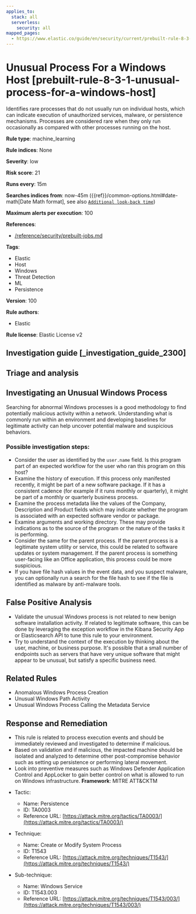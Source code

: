 ```yaml
---
applies_to:
  stack: all
  serverless:
    security: all
mapped_pages:
  - https://www.elastic.co/guide/en/security/current/prebuilt-rule-8-3-1-unusual-process-for-a-windows-host.html
---
```


# Unusual Process For a Windows Host [prebuilt-rule-8-3-1-unusual-process-for-a-windows-host]

Identifies rare processes that do not usually run on individual hosts, which can indicate execution of unauthorized services, malware, or persistence mechanisms. Processes are considered rare when they only run occasionally as compared with other processes running on the host.

**Rule type**: machine_learning

**Rule indices**: None

**Severity**: low

**Risk score**: 21

**Runs every**: 15m

**Searches indices from**: now-45m ({{ref}}/common-options.html#date-math[Date Math format], see also [`Additional look-back time`](docs-content://solutions/security/detect-and-alert/create-detection-rule.md#rule-schedule))

**Maximum alerts per execution**: 100

**References**:

* [/reference/security/prebuilt-jobs.md](/reference/prebuilt-jobs.md)

**Tags**:

* Elastic
* Host
* Windows
* Threat Detection
* ML
* Persistence

**Version**: 100

**Rule authors**:

* Elastic

**Rule license**: Elastic License v2

## Investigation guide [_investigation_guide_2300]

## Triage and analysis

##  Investigating an Unusual Windows Process

Searching for abnormal Windows processes is a good methodology to find potentially malicious activity within a network.
Understanding what is commonly run within an environment and developing baselines for legitimate activity can help
uncover potential malware and suspicious behaviors.

### Possible investigation steps:
- Consider the user as identified by the `user.name` field. Is this program part of an expected workflow for the user who ran this program on this host?
- Examine the history of execution. If this process only manifested recently, it might be part of a new software package. If it has a consistent cadence (for example if it runs monthly or quarterly), it might be part of a monthly or quarterly business process.
- Examine the process metadata like the values of the Company, Description and Product fields which may indicate whether the program is associated with an expected software vendor or package.
- Examine arguments and working directory. These may provide indications as to the source of the program or the nature of the tasks it is performing.
- Consider the same for the parent process. If the parent process is a legitimate system utility or service, this could be related to software updates or system management. If the parent process is something user-facing like an Office application, this process could be more suspicious.
- If you have file hash values in the event data, and you suspect malware, you can optionally run a search for the file hash to see if the file is identified as malware by anti-malware tools.

## False Positive Analysis
- Validate the unusual Windows process is not related to new benign software installation activity. If related to
legitimate software, this can be done by leveraging the exception workflow in the Kibana Security App or Elasticsearch
API to tune this rule to your environment.
- Try to understand the context of the execution by thinking about the user, machine, or business purpose.  It's possible that a small number of endpoints
such as servers that have very unique software that might appear to be unusual, but satisfy a specific business need.

## Related Rules
- Anomalous Windows Process Creation
- Unusual Windows Path Activity
- Unusual Windows Process Calling the Metadata Service

## Response and Remediation
- This rule is related to process execution events and should be immediately reviewed and investigated to determine if malicious.
- Based on validation and if malicious, the impacted machine should be isolated and analyzed to determine other post-compromise
behavior such as setting up persistence or performing lateral movement.
- Look into preventive measures such as Windows Defender Application Control and AppLocker to gain better control on
what is allowed to run on Windows infrastructure.
**Framework**: MITRE ATT&CKTM

* Tactic:

    * Name: Persistence
    * ID: TA0003
    * Reference URL: [https://attack.mitre.org/tactics/TA0003/](https://attack.mitre.org/tactics/TA0003/)

* Technique:

    * Name: Create or Modify System Process
    * ID: T1543
    * Reference URL: [https://attack.mitre.org/techniques/T1543/](https://attack.mitre.org/techniques/T1543/)

* Sub-technique:

    * Name: Windows Service
    * ID: T1543.003
    * Reference URL: [https://attack.mitre.org/techniques/T1543/003/](https://attack.mitre.org/techniques/T1543/003/)



